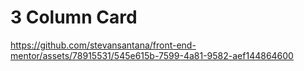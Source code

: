 # 3 Column Card

https://github.com/stevansantana/front-end-mentor/assets/78915531/545e615b-7599-4a81-9582-aef144864600

